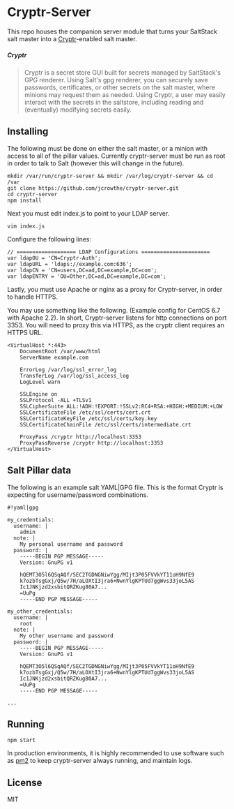 # Cryptr-Server
This repo houses the companion server module that turns your SaltStack salt master into a  [Cryptr](https://github.com/jcrowthe/cryptr)-enabled salt master.

##### Cryptr
> Cryptr is a secret store GUI built for secrets managed by SaltStack's GPG renderer. Using Salt's gpg renderer, you can securely save passwords, certificates, or other secrets on the salt master, where minions may request them as needed. Using Cryptr, a user may easily interact with the secrets in the saltstore, including reading and (eventually) modifying secrets easily.

Installing
----------
The following must be done on either the salt master, or a minion with access to all of the pillar values. Currently cryptr-server must be run as root in order to talk to Salt (however this will change in the future).

```
mkdir /var/run/cryptr-server && mkdir /var/log/cryptr-server && cd /var
git clone https://github.com/jcrowthe/cryptr-server.git
cd cryptr-server
npm install
```

Next you must edit index.js to point to your LDAP server.

```
vim index.js
```

Configure the following lines:

```
// =================== LDAP Configurations ======================
var ldapOU = 'CN=Cryptr-Auth';
var ldapURL = 'ldaps://example.com:636';
var ldapCN = 'CN=users,DC=ad,DC=example,DC=com';
var ldapENTRY = 'OU=Other,DC=ad,DC=example,DC=com';
```

Lastly, you must use Apache or nginx as a proxy for Cryptr-server, in order to handle HTTPS.

You may use something like the following. (Example config for CentOS 6.7 with Apache 2.2). In short, Cryptr-server listens for http connections on port 3353. You will need to proxy this via HTTPS, as the cryptr client requires an HTTPS URL.

```
<VirtualHost *:443>
    DocumentRoot /var/www/html
    ServerName example.com

    ErrorLog /var/log/ssl_error_log
    TransferLog /var/log/ssl_access_log
    LogLevel warn

    SSLEngine on
    SSLProtocol -ALL +TLSv1
    SSLCipherSuite ALL:!ADH:!EXPORT:!SSLv2:RC4+RSA:+HIGH:+MEDIUM:+LOW
    SSLCertificateFile /etc/ssl/certs/cert.crt
    SSLCertificateKeyFile /etc/ssl/certs/key.key
    SSLCertificateChainFile /etc/ssl/certs/intermediate.crt

    ProxyPass /cryptr http://localhost:3353
    ProxyPassReverse /cryptr http://localhost:3353
</VirtualHost>
```



Salt Pillar data
----------------

The following is an example salt YAML|GPG file. This is the format Cryptr is expecting for  username/password combinations.

```
#!yaml|gpg

my_credentials:
  username: |
    admin
  note: |
    My personal username and password
  password: |
    -----BEGIN PGP MESSAGE-----
    Version: GnuPG v1

    hQEMT3O5l6QSqAQf/SEC2TGDNGNiwYgg/MIjt3P05FVVkYT11oH9NfE9
    k7ozbTsgGxj/Q5w/7H/aLOXtI3jra6+NwnYlgKPTUd7ggWvs33joL5AS
    Ic1JNKjzd2xsbitQRZKug80A7...
    =UuPg
    -----END PGP MESSAGE-----

my_other_credentials:
  username: |
    root
  note: |
    My other username and password
  password: |
    -----BEGIN PGP MESSAGE-----
    Version: GnuPG v1

    hQEMT3O5l6QSqAQf/SEC2TGDNGNiwYgg/MIjt3P05FVVkYT11oH9NfE9
    k7ozbTsgGxj/Q5w/7H/aLOXtI3jra6+NwnYlgKPTUd7ggWvs33joL5AS
    Ic1JNKjzd2xsbitQRZKug80A7...
    =UuPg
    -----END PGP MESSAGE-----

...

```




Running
-------

```
npm start
```

In production environments, it is highly recommended to use software such as [pm2](https://www.npmjs.com/package/pm2) to keep cryptr-server always running, and maintain logs.


License
-------
MIT
